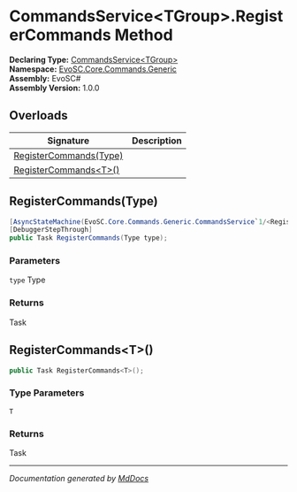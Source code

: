 ﻿<!--  
  <auto-generated>   
    The contents of this file were generated by a tool.  
    Changes to this file may be list if the file is regenerated  
  </auto-generated>   
-->

# CommandsService\<TGroup\>.RegisterCommands Method

**Declaring Type:** [CommandsService\<TGroup\>](../index.md)  
**Namespace:** [EvoSC.Core.Commands.Generic](../../index.md)  
**Assembly:** EvoSC\#  
**Assembly Version:** 1.0.0

## Overloads

| Signature                                       | Description |
| ----------------------------------------------- | ----------- |
| [RegisterCommands(Type)](#registercommandstype) |             |
| [RegisterCommands\<T\>()](#registercommandst)   |             |

## RegisterCommands(Type)

```csharp
[AsyncStateMachine(EvoSC.Core.Commands.Generic.CommandsService`1/<RegisterCommands>d__5)]
[DebuggerStepThrough]
public Task RegisterCommands(Type type);
```

### Parameters

`type`  Type

### Returns

Task

## RegisterCommands\<T\>()

```csharp
public Task RegisterCommands<T>();
```

### Type Parameters

`T`

### Returns

Task

___

*Documentation generated by [MdDocs](https://github.com/ap0llo/mddocs)*
